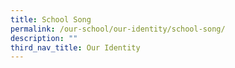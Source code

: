 ```yaml
---
title: School Song
permalink: /our-school/our-identity/school-song/
description: ""
third_nav_title: Our Identity
---
```

